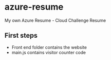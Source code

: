# azure-resume
My own Azure Resume - Cloud Challenge Resume

## First steps

- Front end folder contains the website
- main.js contains visitor counter code